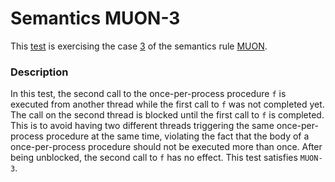 # Semantics MUON-3

This [test](.) is exercising the case [3](../Readme.md) of the semantics rule [MUON](../../muon/Readme.md).

### Description

In this test, the second call to the once-per-process procedure `f` is executed from another thread while the first call to `f` was not completed yet. The call on the second thread is blocked until the first call to `f` is completed. This is to avoid having two different threads triggering the same once-per-process procedure at the same time, violating the fact that the body of a once-per-process procedure should not be executed more than once. After being unblocked, the second call to `f` has no effect. This test satisfies `MUON-3`.
